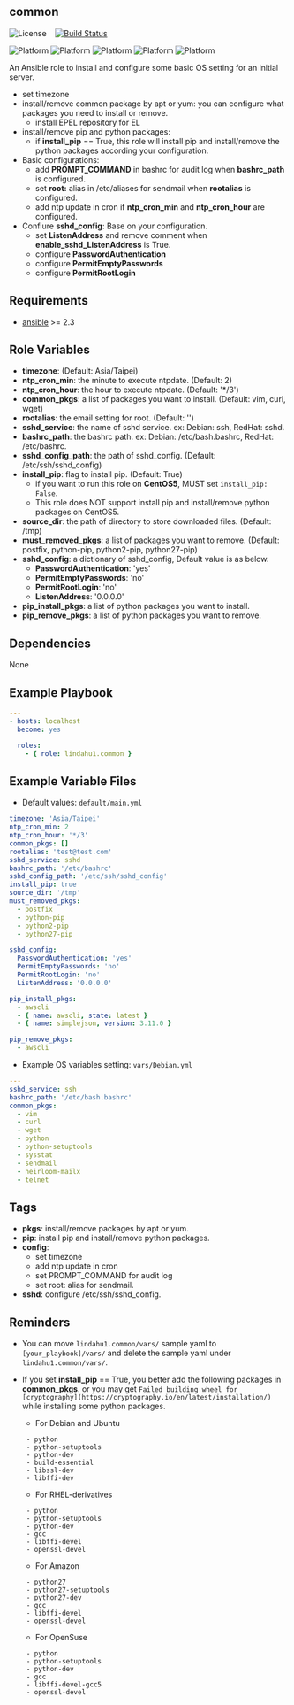 common
-----------

![License](https://img.shields.io/badge/license-MIT-blue.svg?style=flat)&nbsp;&nbsp;&nbsp;&nbsp;[![Build Status](https://travis-ci.org/lindahu1/ansible-common-base.svg?branch=master)](https://travis-ci.org/lindahu1/ansible-common-base#)

![Platform](http://img.shields.io/badge/platform-centos-932279.svg?style=flat) ![Platform](http://img.shields.io/badge/platform-redhat-cc0000.svg?style=flat) ![Platform](http://img.shields.io/badge/platform-ubuntu-dd4814.svg?style=flat) ![Platform](http://img.shields.io/badge/platform-Amazon-3c6eb4.svg?style=flat) ![Platform](http://img.shields.io/badge/platform-opensuse-73ba25.svg?style=flat)

An Ansible role to install and configure some basic OS setting for an initial server.
- set timezone
- install/remove common package by apt or yum: you can configure what packages you need to install or remove.
  - install EPEL repository for EL
- install/remove pip and python packages:
  - if **install_pip** == True, this role will install pip and install/remove the python packages according your configuration.
- Basic configurations:
  - add **PROMPT_COMMAND** in bashrc for audit log when **bashrc_path** is configured.
  - set **root:** alias in /etc/aliases for sendmail when **rootalias** is configured.
  - add ntp update in cron if **ntp_cron_min** and **ntp_cron_hour** are configured.
- Confiure **sshd_config**: Base on your configuration.
  - set **ListenAddress** and remove comment when **enable_sshd_ListenAddress** is True.
  - configure **PasswordAuthentication**
  - configure **PermitEmptyPasswords**
  - configure **PermitRootLogin**


Requirements
------------

- [ansible](https://ansible.com) >= 2.3


Role Variables
--------------

- **timezone**: (Default: Asia/Taipei)
- **ntp_cron_min**: the minute to execute ntpdate. (Default: 2)
- **ntp_cron_hour**: the hour to execute ntpdate. (Default: '*/3')
- **common_pkgs**: a list of packages you want to install. (Default: vim, curl, wget)
- **rootalias**: the email setting for root. (Default: '')
- **sshd_service**: the name of sshd service. ex: Debian: ssh, RedHat: sshd.
- **bashrc_path**: the bashrc path. ex: Debian: /etc/bash.bashrc, RedHat: /etc/bashrc.
- **sshd_config_path**: the path of sshd_config. (Default: /etc/ssh/sshd_config)
- **install_pip**: flag to install pip. (Default: True)
  - if you want to run this role on **CentOS5**, MUST set `install_pip: False`.
  - This role does NOT support install pip and install/remove python packages on CentOS5.
- **source_dir**: the path of directory to store downloaded files. (Default: /tmp)
- **must_removed_pkgs**: a list of packages you want to remove. (Default: postfix, python-pip, python2-pip, python27-pip)
- **sshd_config**: a dictionary of sshd_config, Default value is as below.
  - **PasswordAuthentication**: 'yes'
  - **PermitEmptyPasswords**: 'no'
  - **PermitRootLogin**: 'no'
  - **ListenAddress**: '0.0.0.0'
- **pip_install_pkgs**: a list of python packages you want to install.
- **pip_remove_pkgs**: a list of python packages you want to remove.


Dependencies
------------

None


Example Playbook
----------------
```yaml
---
- hosts: localhost
  become: yes

  roles:
    - { role: lindahu1.common }
```


Example Variable Files
----------------------

* Default values: `default/main.yml`
```yaml
timezone: 'Asia/Taipei'
ntp_cron_min: 2
ntp_cron_hour: '*/3'
common_pkgs: []
rootalias: 'test@test.com'
sshd_service: sshd
bashrc_path: '/etc/bashrc'
sshd_config_path: '/etc/ssh/sshd_config'
install_pip: true
source_dir: '/tmp'
must_removed_pkgs:
  - postfix
  - python-pip
  - python2-pip
  - python27-pip

sshd_config:
  PasswordAuthentication: 'yes'
  PermitEmptyPasswords: 'no'
  PermitRootLogin: 'no'
  ListenAddress: '0.0.0.0'

pip_install_pkgs:
  - awscli
  - { name: awscli, state: latest }
  - { name: simplejson, version: 3.11.0 }

pip_remove_pkgs:
  - awscli
```

* Example OS variables setting: `vars/Debian.yml`
```yaml
---
sshd_service: ssh
bashrc_path: '/etc/bash.bashrc'
common_pkgs:
  - vim
  - curl
  - wget
  - python
  - python-setuptools
  - sysstat
  - sendmail
  - heirloom-mailx
  - telnet
```

Tags
----

- **pkgs**: install/remove packages by apt or yum.
- **pip**: install pip and install/remove python packages.
- **config**: 
  - set timezone
  - add ntp update in cron
  - set PROMPT_COMMAND for audit log
  - set root: alias for sendmail.
- **sshd**: configure /etc/ssh/sshd_config.


Reminders
---------
- You can move `lindahu1.common/vars/` sample yaml to `[your_playbook]/vars/` and delete the sample yaml under `lindahu1.common/vars/`. 
- If you set **install_pip** == True, you better add the following packages in **common_pkgs**.
  or you may get `Failed building wheel for [cryptography](https://cryptography.io/en/latest/installation/)` while installing some python packages. 
  - For Debian and Ubuntu
  ```yaml=
   - python
   - python-setuptools
   - python-dev
   - build-essential
   - libssl-dev
   - libffi-dev
  ```

  - For RHEL-derivatives
  ```yaml=
   - python
   - python-setuptools
   - python-dev
   - gcc
   - libffi-devel
   - openssl-devel
  ```

  - For Amazon
  ```yaml=
   - python27
   - python27-setuptools
   - python27-dev
   - gcc
   - libffi-devel
   - openssl-devel
  ```

  - For OpenSuse
  ```yaml=
   - python
   - python-setuptools
   - python-dev
   - gcc
   - libffi-devel-gcc5
   - openssl-devel
  ```

